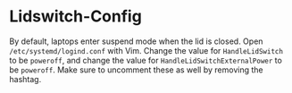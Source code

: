 # Lidswitch-Config

By default, laptops enter suspend mode when the lid is closed. Open ```/etc/systemd/logind.conf``` with Vim. Change the value for ```HandleLidSwitch``` to be ```poweroff```, and change the value for ```HandleLidSwitchExternalPower``` to be ```poweroff```. Make sure to uncomment these as well by removing the hashtag.
